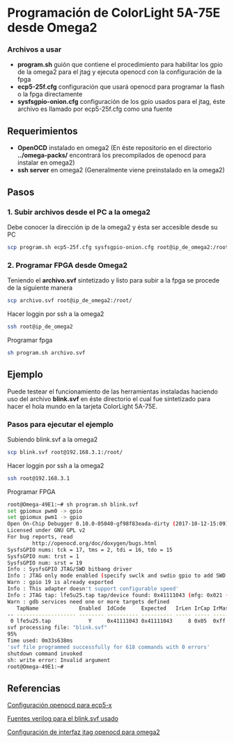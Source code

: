 # Programación de ColorLight 5A-75E desde Omega2

### Archivos a usar

* **program.sh** guión que contiene el procedimiento para habilitar los gpio de la omega2 para el jtag y ejecuta openocd con la configuración de la fpga
* **ecp5-25f.cfg** configuración que usará openocd para programar la flash o la fpga directamente
* **sysfsgpio-onion.cfg** configuración de los gpio usados para el jtag, éste archivo es llamado por ecp5-25f.cfg como una fuente

## Requerimientos

* **OpenOCD** instalado en omega2 (En éste repositorio en el directorio **../omega-packs/** encontrará los precompilados de openocd para instalar en omega2)
* **ssh server** en omega2 (Generalmente viene preinstalado en la omega2)

## Pasos 

### 1. Subir archivos desde el PC a la omega2

Debe conocer la dirección ip de la omega2 y ésta ser accesible desde su PC
```bash
scp program.sh ecp5-25f.cfg sysfsgpio-onion.cfg root@ip_de_omega2:/root/
```

### 2. Programar FPGA desde Omega2


Teniendo el **archivo.svf** sintetizado y listo para subir a la fpga se procede de la siguiente manera

```bash
scp archivo.svf root@ip_de_omega2:/root/
```


Hacer loggin por ssh a la omega2

```bash
ssh root@ip_de_omega2
```

Programar fpga

```bash
sh program.sh archivo.svf
```

## Ejemplo

Puede testear el funcionamiento de las herramientas instaladas haciendo uso del archivo **blink.svf** en éste
directorio el cual fue sintetizado para hacer el hola mundo en la tarjeta ColorLight 5A-75E.

### Pasos para ejecutar el ejemplo

Subiendo blink.svf a la omega2

```bash
scp blink.svf root@192.168.3.1:/root/
```

Hacer loggin por ssh a la omega2

```bash
ssh root@192.168.3.1
```

Programar FPGA

```bash
root@Omega-49E1:~# sh program.sh blink.svf 
set gpiomux pwm0 -> gpio
set gpiomux pwm1 -> gpio
Open On-Chip Debugger 0.10.0-05040-gf98f83eada-dirty (2017-10-12-15:09)
Licensed under GNU GPL v2
For bug reports, read
        http://openocd.org/doc/doxygen/bugs.html
SysfsGPIO nums: tck = 17, tms = 2, tdi = 16, tdo = 15
SysfsGPIO num: trst = 1
SysfsGPIO num: srst = 19
Info : SysfsGPIO JTAG/SWD bitbang driver
Info : JTAG only mode enabled (specify swclk and swdio gpio to add SWD mode)
Warn : gpio 19 is already exported
Info : This adapter doesn't support configurable speed'
Info : JTAG tap: lfe5u25.tap tap/device found: 0x41111043 (mfg: 0x021 (Lattice Semi.), part: 0x1111, ver: 0x4)
Warn : gdb services need one or more targets defined
   TapName             Enabled  IdCode     Expected   IrLen IrCap IrMask
-- ------------------- -------- ---------- ---------- ----- ----- ------
 0 lfe5u25.tap            Y     0x41111043 0x41111043     8 0x05  0xff
svf processing file: "blink.svf"
95%    
Time used: 0m33s638ms 
'svf file programmed successfully for 618 commands with 0 errors'
shutdown command invoked
sh: write error: Invalid argument
root@Omega-49E1:~#
```

## Referencias

[Configuración openocd para ecp5-x](https://github.com/f32c/f32c/tree/master/rtl/proj/lattice/programmer/openocd/ulx3s)

[Fuentes verilog para el blink.svf usado](https://github.com/Martoni/MartoniColorlight/tree/master/simpleBlink)

[Configuración de interfaz jtag openocd para omega2](https://github.com/johnnycubides/onion-medialab/tree/master/sw/omega-packs/stm32f100)
